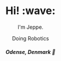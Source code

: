 <h1 align='center'> Hi! :wave:</h1>
<p align='center'>
I'm Jeppe.
</p>
<p align='center'>Doing Robotics</p>

<h4 align='center'><i>Odense, Denmark 📍</i></h4>

